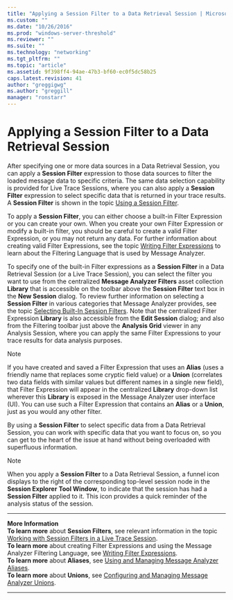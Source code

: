 ```yaml
---
title: "Applying a Session Filter to a Data Retrieval Session | Microsoft Docs"
ms.custom: ""
ms.date: "10/26/2016"
ms.prod: "windows-server-threshold"
ms.reviewer: ""
ms.suite: ""
ms.technology: "networking"
ms.tgt_pltfrm: ""
ms.topic: "article"
ms.assetid: 9f398ff4-94ae-47b3-bf60-ec0f5dc58b25
caps.latest.revision: 41
author: "greggigwg"
ms.author: "greggill"
manager: "ronstarr"
---
```


# Applying a Session Filter to a Data Retrieval Session

After specifying one or more data sources in a Data Retrieval Session, you can apply a **Session Filter** expression to those data sources to filter the loaded message data to specific criteria. The same data selection capability is provided for Live Trace Sessions, where you can also apply a **Session Filter** expression to select specific data that is returned in your trace results. A **Session Filter** is shown in the topic [Using a Session Filter](message-analyzer-tutorial.md#BKMK_UsingSessionFilter).  
  
 To apply a **Session Filter**, you can either choose a built-in Filter Expression or you can create your own. When you create your own Filter Expression or modify a built-in filter, you should be careful to create a valid Filter Expression, or you may not return any data. For further information about creating valid Filter Expressions, see the topic [Writing Filter Expressions](writing-filter-expressions.md) to learn about the Filtering Language that is used by Message Analyzer.  
  
 To specify one of the built-in Filter expressions as a **Session Filter** in a Data Retrieval Session (or a Live Trace Session), you can select the filter you want to use from the centralized **Message Analyzer Filters** asset collection **Library** that is accessible on the toolbar above the **Session Filter** text box in the **New Session** dialog. To review further information on selecting a **Session Filter** in various categories that Message Analyzer provides, see the topic [Selecting Built-In Session Filters](working-with-session-filters-in-a-live-trace-session.md#BKMK_SelectingSessionFilters). Note that the centralized Filter Expression **Library** is also accessible from the **Edit Session** dialog; and also from the Filtering toolbar just above the **Analysis Grid** viewer in any Analysis Session, where you can apply the same Filter Expressions to your trace results for data analysis purposes.  
  
> [!NOTE]
>  If you have created and saved a Filter Expression that uses an **Alias** (uses a friendly name that replaces some cryptic field value) or a **Union** (correlates two data fields with similar values but different names in a single new field), that Filter Expression will appear in the centralized **Library** drop-down list wherever this **Library** is exposed in the Message Analyzer user interface (UI). You can use such a Filter Expression that contains an **Alias** or a **Union**, just as you would any other filter.  
  
 By using a **Session Filter** to select specific data from a Data Retrieval Session, you can work with specific data that you want to focus on, so you can get to the heart of the issue at hand without being overloaded with superfluous information.  
  
> [!NOTE]
>  When you apply a **Session Filter** to a Data Retrieval Session, a funnel icon displays to the right of the corresponding top-level session node in the **Session Explorer** **Tool Window**, to indicate that the session has had a **Session Filter** applied to it. This icon provides a quick reminder of the analysis status of the session.  
  
---  
  
 **More Information**   
 **To learn more** about **Session Filters**, see relevant information in the topic [Working with Session Filters in a Live Trace Session](working-with-session-filters-in-a-live-trace-session.md).  
**To learn more** about creating Filter Expressions and using the Message Analyzer Filtering Language, see [Writing Filter Expressions](writing-filter-expressions.md).   
**To learn more** about **Aliases**, see [Using and Managing Message Analyzer Aliases](using-and-managing-message-analyzer-aliases.md).   
**To learn more** about **Unions**, see [Configuring and Managing Message Analyzer Unions](configuring-and-managing-message-analyzer-unions.md).  

---